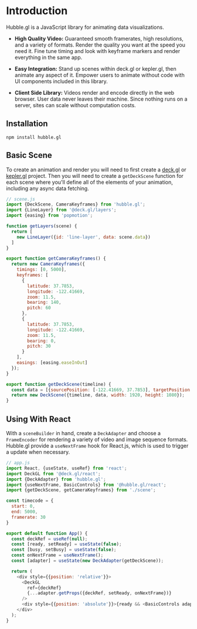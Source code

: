 # Introduction

Hubble.gl is a JavaScript library for animating data visualizations.

- **High Quality Video:** Guaranteed smooth framerates, high resolutions, and a variety of formats. Render the quality you want at the speed you need it. Fine tune timing and look with keyframe markers and render everything in the same app.

- **Easy Integration:** Stand up scenes within deck.gl or kepler.gl, then animate any aspect of it. Empower users to animate without code with UI components included in this library.

- **Client Side Library:** Videos render and encode directly in the web browser. User data never leaves their machine. Since nothing runs on a server, sites can scale without computation costs.

## Installation

```
npm install hubble.gl
```

## Basic Scene

To create an animation and render you will need to first create a [deck.gl](https://deck.gl/docs/get-started/getting-started) or [kepler.gl](https://docs.kepler.gl/#basic-usage) project. Then you will need to create a `getDeckScene` function for each scene where you'll define all of the elements of your animation, including any async data fetching.

```js
// scene.js
import {DeckScene, CameraKeyframes} from 'hubble.gl';
import {LineLayer} from '@deck.gl/layers';
import {easing} from 'popmotion';

function getLayers(scene) {
  return [
    new LineLayer({id: 'line-layer', data: scene.data})
  ]
}

export function getCameraKeyframes() {
  return new CameraKeyframes({
    timings: [0, 5000],
    keyframes: [
      {
        latitude: 37.7853,
        longitude: -122.41669,
        zoom: 11.5,
        bearing: 140,
        pitch: 60
      },
      {
        latitude: 37.7853,
        longitude: -122.41669,
        zoom: 11.5,
        bearing: 0,
        pitch: 30
      }
    ],
    easings: [easing.easeInOut]
  });
}

export function getDeckScene(timeline) {
  const data = [{sourcePosition: [-122.41669, 37.7853], targetPosition: [-122.41669, 37.781]}];
  return new DeckScene({timeline, data, width: 1920, height: 1080});
}
```

## Using With React

With a `sceneBuilder` in hand, create a `DeckAdapter` and choose a `FrameEncoder` for rendering a variety of video and image sequence formats. Hubble.gl provide a `useNextFrame` hook for React.js, which is used to trigger a update when necessary.

```js
// app.js
import React, {useState, useRef} from 'react';
import DeckGL from '@deck.gl/react';
import {DeckAdapter} from 'hubble.gl';
import {useNextFrame, BasicControls} from '@hubble.gl/react';
import {getDeckScene, getCameraKeyframes} from './scene';

const timecode = {
  start: 0,
  end: 5000,
  framerate: 30
}

export default function App() {
  const deckRef = useRef(null);
  const [ready, setReady] = useState(false);
  const [busy, setBusy] = useState(false);
  const onNextFrame = useNextFrame();
  const [adapter] = useState(new DeckAdapter(getDeckScene));

  return (
    <div style={{position: 'relative'}}>
      <DeckGL
        ref={deckRef}
        {...adapter.getProps({deckRef, setReady, onNextFrame})}
      />
      <div style={{position: 'absolute'}}>{ready && <BasicControls adapter={adapter} busy={busy} setBusy={setBusy} timecode={timecode} getCameraKeyframes={getCameraKeyframes}/>}</div>
    </div>
  );
}
```


